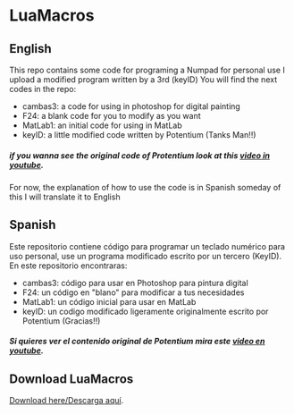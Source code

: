 # LuaMacros

## English

This repo contains some code for programing a Numpad for personal use I upload a modified program written by a 3rd (keyID)
You will find the next codes in the repo:

- cambas3: a code for using in photoshop for digital painting
- F24: a blank code for you to modify as you want
- MatLab1: an initial code for using in MatLab
- keyID: a little modified code written by Potentium (Tanks Man!!)



##### if you wanna see the original code of Protentium look at this [video in youtube](https://www.youtube.com/watch?v=LsHhLZXrQsI&feature=youtu.be).

For now, the explanation of how to use the code is in Spanish someday of this I will translate it to English

## Spanish

Este repositorio contiene código para programar un teclado numérico para uso personal, use un programa modificado escrito por un tercero (KeyID). En este repositorio encontraras:

- cambas3: código para usar en Photoshop para pintura digital
- F24: un código en "blano" para modificar a tus necesidades
- MatLab1: un código inicial para usar en MatLab
- keyID: un codigo modificado ligeramente originalmente escrito por Potentium (Gracias!!)

##### Si quieres ver el contenido original de Potentium mira este [video en youtube](https://www.youtube.com/watch?v=LsHhLZXrQsI&feature=youtu.be).

## Download LuaMacros
[Download here/Descarga aquí](https://github.com/me2d13/luamacros).
